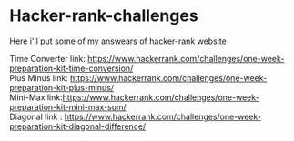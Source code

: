 # Hacker-rank-challenges <br/>
Here i'll put some of my answears of hacker-rank website <br/>

Time Converter link: https://www.hackerrank.com/challenges/one-week-preparation-kit-time-conversion/ <br/>
Plus Minus link: https://www.hackerrank.com/challenges/one-week-preparation-kit-plus-minus/  <br/>
Mini-Max link:https://www.hackerrank.com/challenges/one-week-preparation-kit-mini-max-sum/ <br/> 
Diagonal link : https://www.hackerrank.com/challenges/one-week-preparation-kit-diagonal-difference/

